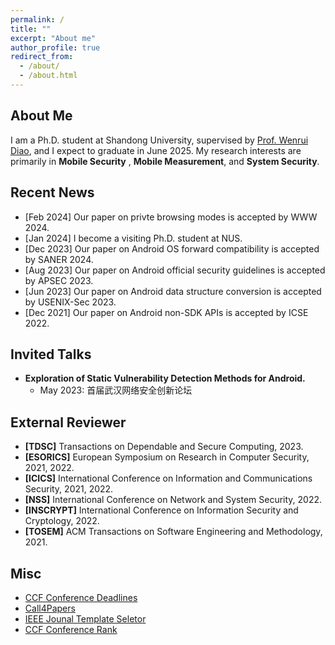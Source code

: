 ```yaml
---
permalink: /
title: ""
excerpt: "About me"
author_profile: true
redirect_from: 
  - /about/
  - /about.html
---
```


## About Me
 I am a Ph.D. student at Shandong University, supervised by [Prof. Wenrui Diao](https://diaowenrui.github.io/), and I expect to graduate in June 2025. My research interests are primarily in **Mobile Security** , **Mobile Measurement**, and **System Security**.

## Recent News
- [Feb 2024] Our paper on privte browsing modes is accepted by WWW 2024.
- [Jan 2024] I become a visiting Ph.D. student at NUS.
- [Dec 2023] Our paper on Android OS forward compatibility is accepted by SANER 2024.
- [Aug 2023] Our paper on Android official security guidelines is accepted by APSEC 2023.
- [Jun 2023] Our paper on Android data structure conversion is accepted by USENIX-Sec 2023.
- [Dec 2021] Our paper on Android non-SDK APIs is accepted by ICSE 2022.

Invited Talks
------
- **Exploration of Static Vulnerability Detection Methods for Android.**
  - May 2023: 首届武汉网络安全创新论坛

External Reviewer
------
- **[TDSC]** Transactions on Dependable and Secure Computing, 2023. 
- **[ESORICS]** European Symposium on Research in Computer Security, 2021, 2022.
- **[ICICS]** International Conference on Information and Communications Security, 2021, 2022. 
- **[NSS]** International Conference on Network and System Security, 2022.
- **[INSCRYPT]** International Conference on Information Security and Cryptology, 2022.
- **[TOSEM]** ACM Transactions on Software Engineering and Methodology, 2021.


Misc
------
- [CCF Conference Deadlines](https://ccfddl.github.io/)
- [Call4Papers](http://123.57.137.208/ccf/ccf-4.jsp)
- [IEEE Jounal Template Seletor](https://template-selector.ieee.org/secure/templateSelector/downloadTemplate)
- [CCF Conference Rank](https://www.ccf.org.cn/Academic_Evaluation/TCSE_SS_PDL/)
